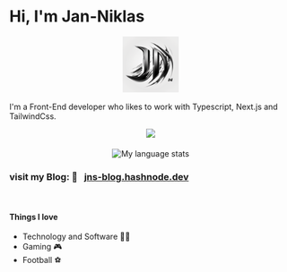 # Hi, I'm Jan-Niklas

<p align="center">
  <a href="https://jn-reinhardt.vercel.app/">
    <img width="100" src="https://raw.githubusercontent.com/Jayzumen/next-portfolio/main/public/j.png" alt="logo" />
  </a>
</p>

I'm a Front-End developer who likes to work with Typescript, Next.js and TailwindCss.

<div align="center">
  <picture>
<source 
  srcset="https://github-readme-stats.vercel.app/api?username=Jayzumen&show_icons=true&theme=dark"
  media="(prefers-color-scheme: dark)"
/>
<source
  srcset="https://github-readme-stats.vercel.app/api?username=Jayzumen&show_icons=true"
  media="(prefers-color-scheme: light), (prefers-color-scheme: no-preference)"
/>
<img src="https://github-readme-stats.vercel.app/api?username=Jayzumen&show_icons=true" />
</picture>
</div>

<br />

<div align="center">
<img width="" src="https://github-readme-stats.vercel.app/api/top-langs/?username=Jayzumen&layout=compact&hide_title=1&card_width=300" alt="My language stats" />
</div>

### visit my Blog: 📖 &nbsp;&nbsp;[jns-blog.hashnode.dev](https://jns-blog.hashnode.dev/)

<br />

#### Things I love

  * Technology and Software 🧑‍💻
  * Gaming 🎮
  * Football ⚽
